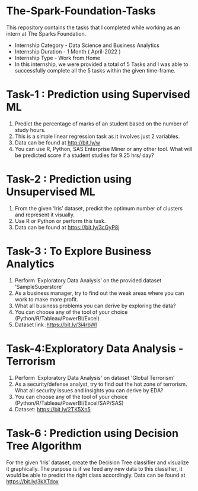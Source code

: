 # The-Spark-Foundation-Tasks
This repository contains the tasks that I completed while working as an intern at The Sparks Foundation.

- Internship Category - Data Science and Business Analytics
- Internship Duration - 1 Month ( April-2022 )
- Internship Type - Work from Home
- In this internship, we were provided a total of 5 Tasks and I was able to successfully complete all the 5 tasks within the given time-frame.



# Task-1 : Prediction using Supervised ML 

1. Predict the percentage of marks of an student based on the number of study hours.
2. This is a simple linear regression task as it involves just 2 variables.
3. Data can be found at http://bit.ly/w
4. You can use R, Python, SAS Enterprise Miner or any other tool.
What will be predicted score if a student studies for 9.25 hrs/ day?


# Task-2 : Prediction using Unsupervised ML 

1. From the given ‘Iris’ dataset, predict the optimum number of clusters and represent it visually.
2. Use R or Python or perform this task.
3. Data can be found at https://bit.ly/3cGyP8j


# Task-3 : To Explore Business Analytics

1. Perform ‘Exploratory Data Analysis’ on the provided dataset ‘SampleSuperstore’
2. As a business manager, try to find out the weak areas where you can work to make more profit.
3. What all business problems you can derive by exploring the data?
4. You can choose any of the tool of your choice (Python/R/Tableau/PowerBI/Excel)
5. Dataset link :https://bit.ly/3i4rbWl
  

# Task-4:Exploratory Data Analysis - Terrorism

1. Perform 'Exploratory Data Analysis' on dataset 'Global Terrorism'
2. As a security/defense analyst, try to find out the hot zone of terrorism. What all security issues and insights you can derive by EDA?
3. You can choose any of the tool of your choice (Python/R/Tableau/PowerBI/Excel/SAP/SAS)
4. Dataset: https://bit.ly/2TK5Xn5


# Task-6 : Prediction using Decision Tree Algorithm

For the given ‘Iris’ dataset, create the Decision Tree classifier and visualize it graphically.
The purpose is if we feed any new data to this classifier, it would be able to predict the right class accordingly.
Data can be found at https://bit.ly/3kXTdox



